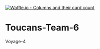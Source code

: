 [![Waffle.io - Columns and their card count](https://badge.waffle.io/chingu-voyage4/Toucans-Team-6.svg?columns=all)](https://waffle.io/chingu-voyage4/Toucans-Team-6)

# Toucans-Team-6
Voyage-4
